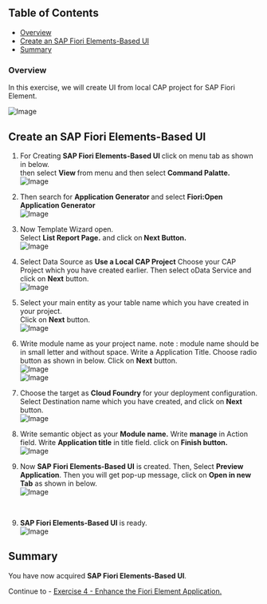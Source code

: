 ## Table of Contents
 - [Overview](#section1)
 - [Create an SAP Fiori Elements-Based UI](#section2)
 - [Summary](#summary)


### Overview <a name="section1"></a>

In this exercise, we will create UI from local CAP project for SAP Fiori Element.

![Image](./images/12.png)

## Create an SAP Fiori Elements-Based UI <a name="section2"></a>

1. For Creating <b>SAP Fiori Elements-Based UI </b> click on menu tab as shown in below.<br>
then select <b>View </b> from menu and then select <b>Command Palatte. </b><br>![Image](./images/01.png)

2. Then search for <b> Application Generator </b>and select <b> Fiori:Open Application Generator </b><br>
![Image](./images/02.png)

3. Now Template Wizard open.<br>
Select <b>List Report Page.</b> and click on<b> Next Button.</b>  <br>![Image](./images/03.png)

4. Select Data Source as <b>Use a Local CAP Project</b>
Choose your CAP Project which you have created earlier.
Then select oData Service and click on <b>Next</b> button.<br>
![Image](./images/04.png)

5. Select your main entity as your table name which you have created in your project.<br>
Click on <b>Next</b> button.
<br>![Image](./images/05.png)

6. Write module name as your project name.
note : module name should be in small letter and without space.
Write a Application Title.
Choose radio button as shown in below.
Click on <b>Next</b> button.
<br>![Image](./images/06.png)
<br>![Image](./images/07.png)

7. Choose the target as <b>Cloud Foundry</b> for your deployment configuration.<br>
Select Destination name which you have created, and click on <b>Next</b> button.
<br>![Image](./images/08.png)

8. Write semantic object as your <b>Module name.</b> 
Write <b>manage</b> in Action field. 
Write <b> Application title</b> in title field.
click on <b>Finish button.</b>
<br>![Image](./images/09.png)

8. Now <b>SAP Fiori Elements-Based UI</b> is created.
Then, Select <b>Preview Application</b>.
Then you will get pop-up message, click on <b>Open in new Tab</b> as shown in below.
<br>![Image](./images/13.png)
<br>

 9. <b>SAP Fiori Elements-Based UI</b> is ready. 
<br>![Image](./images/12.png)


## Summary<a name="summary"></a>

You have now acquired <b>SAP Fiori Elements-Based UI</b>.

Continue to - [Exercise 4 - Enhance the Fiori Element Application.](../4_Enhance%20the%20Fiori%20Element%20Application%20with%20annotation/Readme.md)

